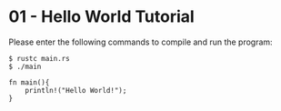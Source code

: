 # 01 - Hello World Tutorial 

Please enter the following commands to compile and run the program: 

```
$ rustc main.rs
$ ./main
```

```
fn main(){
    println!("Hello World!");
}
```